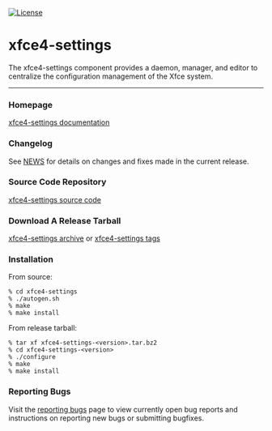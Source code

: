 [![License](https://img.shields.io/badge/License-GPL%20v2-blue.svg)](https://gitlab.xfce.org/xfce/xfce4-settings/COPYING)

xfce4-settings
====================

The xfce4-settings component provides a daemon, manager, and editor to
centralize the configuration management of the Xfce system.

----

### Homepage

[xfce4-settings documentation](https://docs.xfce.org/xfce/xfce4-settings/start)

### Changelog

See [NEWS](https://gitlab.xfce.org/xfce/xfce4-settings/-/blob/master/NEWS) for details on changes and fixes made in the current release.

### Source Code Repository

[xfce4-settings source code](https://gitlab.xfce.org/xfce/xfce4-settings)

### Download A Release Tarball

[xfce4-settings archive](https://archive.xfce.org/src/xfce/xfce4-settings)
    or
[xfce4-settings tags](https://gitlab.xfce.org/xfce/xfce4-settings/-/tags)
### Installation

From source: 

    % cd xfce4-settings
    % ./autogen.sh
    % make
    % make install

From release tarball:

    % tar xf xfce4-settings-<version>.tar.bz2
    % cd xfce4-settings-<version>
    % ./configure
    % make
    % make install

### Reporting Bugs

Visit the [reporting bugs](https://docs.xfce.org/xfce/xfce4-settings/bug) page to view currently open bug reports and instructions on reporting new bugs or submitting bugfixes.

